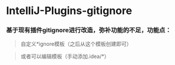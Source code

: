 # IntelliJ-Plugins-gitignore

### 基于现有插件gitignore进行改造，弥补功能的不足，功能点：

> 自定义*ignore模板（之后从这个模板创建即可）

> 或者可以编辑模板（手动添加.idea/*）
